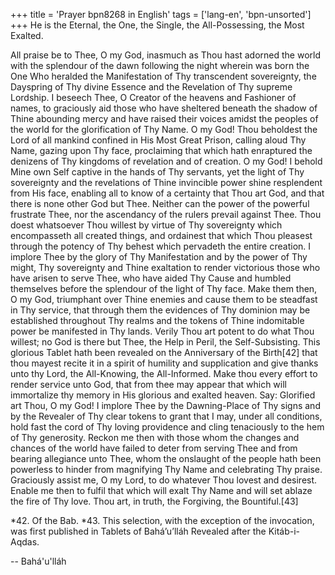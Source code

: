 +++
title = 'Prayer bpn8268 in English'
tags = ['lang-en', 'bpn-unsorted']
+++
He is the Eternal, the One, the Single, the All-Possessing, the Most Exalted.

All praise be to Thee, O my God, inasmuch as Thou hast adorned the world with the splendour of the dawn following the night wherein was born the One Who heralded the Manifestation of Thy transcendent sovereignty, the Dayspring of Thy divine Essence and the Revelation of Thy supreme Lordship. I beseech Thee, O Creator of the heavens and Fashioner of names, to graciously aid those who have sheltered beneath the shadow of Thine abounding mercy and have raised their voices amidst the peoples of the world for the glorification of Thy Name.
O my God! Thou beholdest the Lord of all mankind confined in His Most Great Prison, calling aloud Thy Name, gazing upon Thy face, proclaiming that which hath enraptured the denizens of Thy kingdoms of revelation and of creation. O my God! I behold Mine own Self captive in the hands of Thy servants, yet the light of Thy sovereignty and the revelations of Thine invincible power shine resplendent from His face, enabling all to know of a certainty that Thou art God, and that there is none other God but Thee. Neither can the power of the powerful frustrate Thee, nor the ascendancy of the rulers prevail against Thee. Thou doest whatsoever Thou willest by virtue of Thy sovereignty which encompasseth all created things, and ordainest that which Thou pleasest through the potency of Thy behest which pervadeth the entire creation.
I implore Thee by the glory of Thy Manifestation and by the power of Thy might, Thy sovereignty and Thine exaltation to render victorious those who have arisen to serve Thee, who have aided Thy Cause and humbled themselves before the splendour of the light of Thy face. Make them then, O my God, triumphant over Thine enemies and cause them to be steadfast in Thy service, that through them the evidences of Thy dominion may be established throughout Thy realms and the tokens of Thine indomitable power be manifested in Thy lands. Verily Thou art potent to do what Thou willest; no God is there but Thee, the Help in Peril, the Self-Subsisting.
This glorious Tablet hath been revealed on the Anniversary of the Birth[42] that thou mayest recite it in a spirit of humility and supplication and give thanks unto thy Lord, the All-Knowing, the All-Informed. Make thou every effort to render service unto God, that from thee may appear that which will immortalize thy memory in His glorious and exalted heaven.
Say: Glorified art Thou, O my God! I implore Thee by the Dawning-Place of Thy signs and by the Revealer of Thy clear tokens to grant that I may, under all conditions, hold fast the cord of Thy loving providence and cling tenaciously to the hem of Thy generosity. Reckon me then with those whom the changes and chances of the world have failed to deter from serving Thee and from bearing allegiance unto Thee, whom the onslaught of the people hath been powerless to hinder from magnifying Thy Name and celebrating Thy praise. Graciously assist me, O my Lord, to do whatever Thou lovest and desirest. Enable me then to fulfil that which will exalt Thy Name and will set ablaze the fire of Thy love.
Thou art, in truth, the Forgiving, the Bountiful.[43]

*42.    Of the Bab.
*43.    This selection, with the exception of the invocation, was first published in Tablets of Bahá’u’lláh Revealed after the Kitáb-i-Aqdas.

-- Bahá'u'lláh

